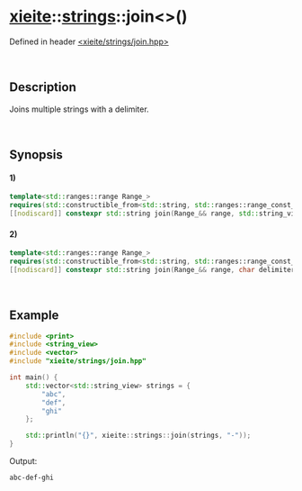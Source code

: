 # [xieite](../../xieite.md)\:\:[strings](../../strings.md)\:\:join\<\>\(\)
Defined in header [<xieite/strings/join.hpp>](../../../include/xieite/strings/join.hpp)

&nbsp;

## Description
Joins multiple strings with a delimiter.

&nbsp;

## Synopsis
#### 1)
```cpp
template<std::ranges::range Range_>
requires(std::constructible_from<std::string, std::ranges::range_const_reference_t<Range_>>)
[[nodiscard]] constexpr std::string join(Range_&& range, std::string_view delimiter = "") noexcept;
```
#### 2)
```cpp
template<std::ranges::range Range_>
requires(std::constructible_from<std::string, std::ranges::range_const_reference_t<Range_>>)
[[nodiscard]] constexpr std::string join(Range_&& range, char delimiter) noexcept;
```

&nbsp;

## Example
```cpp
#include <print>
#include <string_view>
#include <vector>
#include "xieite/strings/join.hpp"

int main() {
    std::vector<std::string_view> strings = {
        "abc",
        "def",
        "ghi"
    };

    std::println("{}", xieite::strings::join(strings, "-"));
}
```
Output:
```
abc-def-ghi
```
